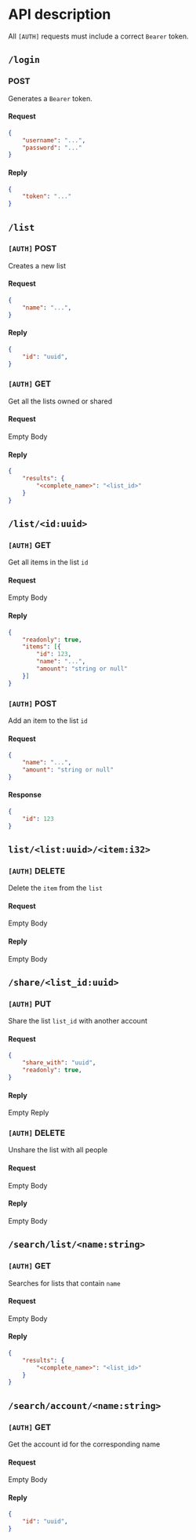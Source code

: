 # API description

All `[AUTH]` requests must include a correct `Bearer` token.

## `/login`

### POST

Generates a `Bearer` token.

#### Request
```json
{
	"username": "...",
	"password": "..."
}
```

#### Reply 
```json
{
	"token": "..."
}
```

## `/list`

### `[AUTH]` POST

Creates a new list

#### Request
```json
{
	"name": "...",
}
```

#### Reply
```json
{
	"id": "uuid",
}
```

### `[AUTH]` GET

Get all the lists owned or shared

#### Request

Empty Body

#### Reply
```json
{
	"results": {
		"<complete_name>": "<list_id>"
	}
}
```

## `/list/<id:uuid>`

### `[AUTH]` GET

Get all items in the list `id`

#### Request

Empty Body

#### Reply
```json
{
	"readonly": true,
	"items": [{
		"id": 123,
		"name": "...",
		"amount": "string or null"
	}]
}
```

### `[AUTH]` POST

Add an item to the list `id`

#### Request
```json
{
	"name": "...",
	"amount": "string or null"
}
```

#### Response
```json
{
	"id": 123
}
```

## `list/<list:uuid>/<item:i32>`

### `[AUTH]` DELETE

Delete the `item` from the `list`

#### Request

Empty Body

#### Reply

Empty Body

## `/share/<list_id:uuid>`

### `[AUTH]` PUT

Share the list `list_id` with another account

#### Request
```json
{
	"share_with": "uuid",
	"readonly": true,
}
```

#### Reply

Empty Reply

### `[AUTH]` DELETE

Unshare the list with all people

#### Request

Empty Body

#### Reply

Empty Body

## `/search/list/<name:string>`

### `[AUTH]` GET

Searches for lists that contain `name`

#### Request

Empty Body

#### Reply 
```json
{
	"results": {
		"<complete_name>": "<list_id>"
	}
}
```

## `/search/account/<name:string>`

### `[AUTH]` GET

Get the account id for the corresponding name

#### Request

Empty Body

#### Reply
```json
{
	"id": "uuid",
}
```

